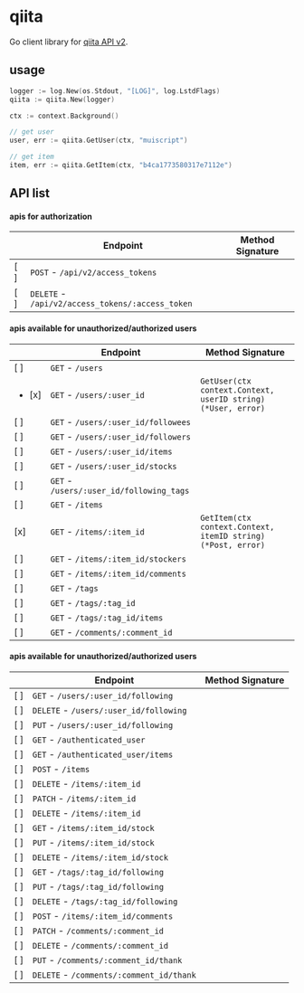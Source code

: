 # qiita

Go client library for [qiita API v2](https://qiita.com/api/v2/docs).

## usage

```go
logger := log.New(os.Stdout, "[LOG]", log.LstdFlags)
qiita := qiita.New(logger)

ctx := context.Background()

// get user
user, err := qiita.GetUser(ctx, "muiscript")

// get item
item, err := qiita.GetItem(ctx, "b4ca1773580317e7112e")
```

## API list

#### apis for authorization

|  | Endpoint | Method Signature |
| --- | --- | --- |
| [ ] | `POST` - `/api/v2/access_tokens` | |
| [ ] | `DELETE` - `/api/v2/access_tokens/:access_token` | |

#### apis available for unauthorized/authorized users

|  | Endpoint | Method Signature |
| --- | --- | --- |
| [ ] | `GET` - `/users` | |
| <ul><li>[x]</li></ul> | `GET` - `/users/:user_id` | `GetUser(ctx context.Context, userID string) (*User, error)` |
| [ ] | `GET` - `/users/:user_id/followees` | |
| [ ] | `GET` - `/users/:user_id/followers` | |
| [ ] | `GET` - `/users/:user_id/items` | |
| [ ] | `GET` - `/users/:user_id/stocks` | |
| [ ] | `GET` - `/users/:user_id/following_tags` | |
| [ ] | `GET` - `/items` | |
| [x] | `GET` - `/items/:item_id` | `GetItem(ctx context.Context, itemID string) (*Post, error)` |
| [ ] | `GET` - `/items/:item_id/stockers` | |
| [ ] | `GET` - `/items/:item_id/comments` | |
| [ ] | `GET` - `/tags` | |
| [ ] | `GET` - `/tags/:tag_id` | |
| [ ] | `GET` - `/tags/:tag_id/items` | |
| [ ] | `GET` - `/comments/:comment_id` | |

#### apis available for unauthorized/authorized users

|  | Endpoint | Method Signature |
| --- | --- | --- |
| [ ] | `GET` - `/users/:user_id/following` | |
| [ ] | `DELETE` - `/users/:user_id/following` | |
| [ ] | `PUT` - `/users/:user_id/following` | |
| [ ] | `GET` - `/authenticated_user` | |
| [ ] | `GET` - `/authenticated_user/items` | |
| [ ] | `POST` - `/items` | |
| [ ] | `DELETE` - `/items/:item_id` | |
| [ ] | `PATCH` - `/items/:item_id` | |
| [ ] | `DELETE` - `/items/:item_id` | |
| [ ] | `GET` - `/items/:item_id/stock` | |
| [ ] | `PUT` - `/items/:item_id/stock` | |
| [ ] | `DELETE` - `/items/:item_id/stock` | |
| [ ] | `GET` - `/tags/:tag_id/following` | |
| [ ] | `PUT` - `/tags/:tag_id/following` | |
| [ ] | `DELETE` - `/tags/:tag_id/following` | |
| [ ] | `POST` - `/items/:item_id/comments` | |
| [ ] | `PATCH` - `/comments/:comment_id` | |
| [ ] | `DELETE` - `/comments/:comment_id` | |
| [ ] | `PUT` - `/comments/:comment_id/thank` | |
| [ ] | `DELETE` - `/comments/:comment_id/thank` | |
